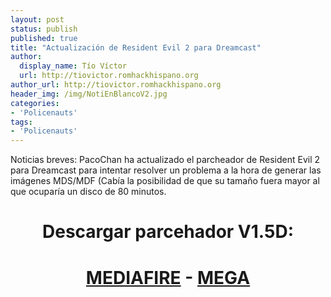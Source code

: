 ```yaml
---
layout: post
status: publish
published: true
title: "Actualización de Resident Evil 2 para Dreamcast"
author:
  display_name: Tío Víctor
  url: http://tiovictor.romhackhispano.org
author_url: http://tiovictor.romhackhispano.org
header_img: /img/NotiEnBlancoV2.jpg
categories:
- 'Policenauts'
tags:
- 'Policenauts'
---
```


Noticias breves: PacoChan ha actualizado el parcheador de Resident Evil 2 para Dreamcast para intentar resolver
un problema a la hora de generar las imágenes MDS/MDF (Cabía la posibilidad de que su tamaño fuera mayor al que
ocuparía un disco de 80 minutos.

<h1 style="text-align: center;"><strong>Descargar parcehador V1.5D:</strong></h1>
<h1 style="text-align: center;"><strong><a href="http://www.mediafire.com/file/vce12knc6nc3vog/ResidentEvil2DC-V15D.7z">MEDIAFIRE</a> - <a href="
https://mega.nz/#!kc8l1ACZ!NNFAN6CVltIZgsKTTDz9kRT0dOyhtgPu89VngQHizMY">MEGA</a></strong></h1>